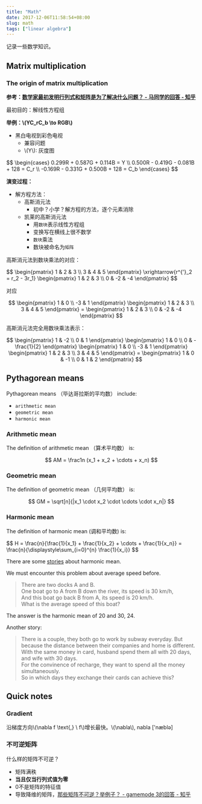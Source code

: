 ```yaml
---
title: "Math"
date: 2017-12-06T11:58:54+08:00
slug: math
tags: ["linear algebra"]
---
```


记录一些数学知识。

## Matrix multiplication

### The origin of matrix multiplication

**参考：[数学家最初发明行列式和矩阵是为了解决什么问题？ - 马同学的回答 - 知乎](https://www.zhihu.com/question/19919917/answer/270694029)**


最初目的：解线性方程组

**举例：\\(YC_rC_b \to RGB\\)**

- 黑白电视到彩色电视
  - 兼容问题
  - \\(Y\\): 灰度图

<div>
$$
\begin{cases}
0.299R + 0.587G + 0.114B = Y \\
0.500R - 0.419G - 0.081B + 128 = C_r \\
-0.169R - 0.331G + 0.500B + 128 = C_b
\end{cases}
$$
</div>

<!--more-->

**演变过程：**

- 解方程方法：
    - 高斯消元法
        - 初中？小学？解方程的方法，逐个元素消除
    - 凯莱的高斯消元法
        - 用`数块`表示线性方程组
        - 变换写在横线上很不数学
        - `数块`乘法
        - 数块被命名为`矩阵`


高斯消元法到数块乘法的对应：

<div>
 $$
 \begin{pmatrix}
 1 & 2 & 3 \\
 3 & 4 & 5
 \end{pmatrix}
 \xrightarrow{r^{'}_2 = r_2 - 3r_1}
 \begin{pmatrix}
 1 & 2 & 3 \\
 0 & -2 & -4
 \end{pmatrix}
 $$
</div>

对应

<div>

$$
 \begin{pmatrix}
 1 & 0 \\
 -3 & 1 
 \end{pmatrix}
 \begin{pmatrix}
 1 & 2 & 3 \\
 3 & 4 & 5 
 \end{pmatrix} =
 \begin{pmatrix}
 1 & 2 & 3 \\
 0 & -2 & -4 
 \end{pmatrix} 
$$

</div>

高斯消元法完全用数块乘法表示：

<div>

$$
 \begin{pmatrix}
 1 & -2 \\
 0 & 1
 \end{pmatrix}
\begin{pmatrix}
 1 & 0 \\
 0 & -\frac{1}{2}
 \end{pmatrix}
 \begin{pmatrix}
 1 & 0 \\
 -3 & 1
 \end{pmatrix}
 \begin{pmatrix}
 1 & 2 & 3 \\
 3 & 4 & 5 
 \end{pmatrix} =
 \begin{pmatrix}
 1 & 0 & -1 \\
 0 & 1 & 2 
 \end{pmatrix} 
$$

</div>


## Pythagorean means

Pythagorean means （毕达哥拉斯的平均数） include:

- `arithmetic mean`
- `geometric mean`
- `harmonic mean`


### Arithmetic mean

The definition of arithmetic mean （算术平均数） is:

$$
AM = \frac1n (x_1 + x_2 + \cdots + x_n)
$$

### Geometric mean

The definition of geometric mean （几何平均数） is:

$$
GM = \sqrt[n]{|x_1 \cdot x_2 \cdot \cdots \cdot x_n|}
$$

### Harmonic mean

The definition of harmonic mean (调和平均数) is:

<div>
$$
H = \frac{n}{\frac{1}{x_1} + \frac{1}{x_2} + \cdots + \frac{1}{x_n}} = \frac{n}{\displaystyle\sum_{i=0}^{n} \frac{1}{x_i}}
$$
</div>

There are some [stories](https://www.zhihu.com/question/23096098) about harmonic mean. 

We must encounter this problem about average speed before.

>There are two docks A and B. <br/>
One boat go to A from B down the river, its speed is 30 km/h, <br/>
And this boat go back B from A, its speed is 20 km/h. <br/>
What is the average speed of this boat? 
>
The answer is the harmonic mean of 20 and 30, 24.

Another story:

>There is a couple, they both go to work by subway everyday.
But because the distance between their companies and home is different. <br/>
With the same money in card, husband spend them all with 20 days, and wife with 30 days. <br/>
For the convinence of recharge, they want to spend all the money simultaneously. <br/>
So in which days they exchange their cards can achieve this?

## Quick notes

### Gradient

沿梯度方向\\(\nabla f \text{,} \\  f\\)增长最快。\\(\nabla\\), nabla ['næblə]

### 不可逆矩阵

什么样的矩阵不可逆？

- 矩阵满秩
- **当且仅当行列式值为零**
- 0不是矩阵的特征值
- 导致降维的矩阵，[那些矩阵不可逆？举例子？ - gamemode 3的回答 - 知乎](https://www.zhihu.com/question/54097090/answer/250453837)


